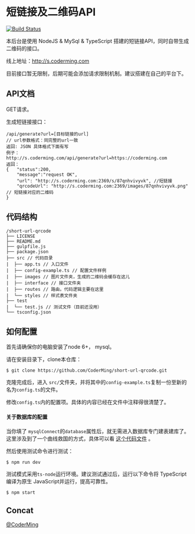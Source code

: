 # 短链接及二维码API

[![Build Status](https://travis-ci.org/CoderMing/short-url-qrcode.svg?branch=master)](https://travis-ci.org/CoderMing/short-url-qrcode)

本后台是使用 NodeJS &amp; MySql &amp; TypeScript 搭建的短链接API，同时自带生成二维码的接口。

线上地址：http://s.coderming.com

目前接口暂无限制，后期可能会添加请求限制机制。建议搭建在自己的平台下。

## API文档

GET请求。

生成短链接接口：

```
/api/generate?url=[目标链接的url]
// url参数格式：同完整的url一致
返回: JSON 具体格式下面有写
例子：
http://s.coderming.com/api/generate?url=https://coderming.com
返回：
{   "status":200,
	"message":"request OK",
    "url": "http://s.coderming.com:2369/s/87qnhvivyvk", //短链接
    "qrcodeUrl": "http://s.coderming.com:2369/images/87qnhvivyvk.png" // 短链接对应的二维码
}
```



## 代码结构

```
/short-url-qrcode
├── LICENSE
├── README.md
├── gulpfile.js
├── package.json
├── src // 代码目录
|  ├── app.ts // 入口文件
|  ├── config-example.ts // 配置文件样例
|  ├── images // 图片文件夹，生成的二维码会缓存在这儿
|  ├── interface // 接口文件夹
|  ├── routes // 路由。代码逻辑主要在这里
|  └── styles // 样式表文件夹
├── test
|  └── test.js // 测试文件（目前还没用）
└── tsconfig.json
```



## 如何配置

首先请确保你的电脑安装了node 6+， mysql。

请在安装目录下，clone本仓库：

```
$ git clone https://github.com/CoderMing/short-url-qrcode.git
```

克隆完成后，进入 `src/`文件夹，并将其中的`config-example.ts`复制一份至新的名为`config.ts`的文件。

修改`config.ts`内的配置项。具体的内容已经在文件中注释得很清楚了。

#### 关于数据库的配置

当你填了 `mysqlConnect`的`database`属性后，就无需进入数据库专门建表建库了。这里涉及到了一个曲线救国的方式，具体可以看 [这个代码文件](https://github.com/CoderMing/short-url-qrcode/blob/master/src/interface/connection.ts) 。



然后使用测试命令进行测试：

```
$ npm run dev
```

测试模式采用`ts-node`运行环境。建议测试通过后，运行以下命令将 TypeScript 编译为原生 JavaScript并运行，提高可靠性。

```
$ npm start
```



## Concat

[@CoderMing](https://github.com/coderming)
